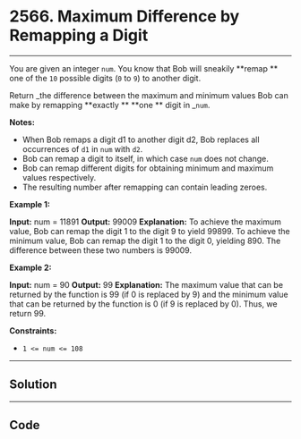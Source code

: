 # 2566. Maximum Difference by Remapping a Digit

---

You are given an integer `num`. You know that Bob will sneakily **remap ** one of the `10` possible digits (`0` to `9`) to another digit.

Return _the difference between the maximum and minimum  values Bob can make by remapping **exactly ** **one ** digit in _`num`.

**Notes:**

  * When Bob remaps a digit d1 to another digit d2, Bob replaces all occurrences of `d1` in `num` with `d2`.
  * Bob can remap a digit to itself, in which case `num` does not change.
  * Bob can remap different digits for obtaining minimum and maximum values respectively.
  * The resulting number after remapping can contain leading zeroes.



 

**Example 1:**


**Input:** num = 11891
**Output:** 99009
**Explanation:** 
To achieve the maximum value, Bob can remap the digit 1 to the digit 9 to yield 99899.
To achieve the minimum value, Bob can remap the digit 1 to the digit 0, yielding 890.
The difference between these two numbers is 99009.


**Example 2:**


**Input:** num = 90
**Output:** 99
**Explanation:**
The maximum value that can be returned by the function is 99 (if 0 is replaced by 9) and the minimum value that can be returned by the function is 0 (if 9 is replaced by 0).
Thus, we return 99.

 

**Constraints:**

  * `1 <= num <= 108`

---

## Solution



---

## Code
```python


```